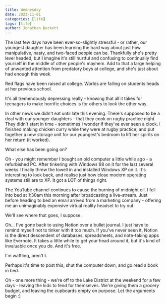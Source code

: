 ```yaml
---
title: Wednesday
date: 2023-11-01
categories: [life]
tags: [life]
author: Jonathan Beckett
---
```


The last few days have been ever-so-slightly stressful - or rather, our youngest daughter has been learning the hard way about just how manipulative, nasty, and two-faced people can be. Thankfully she's pretty level headed, but I imagine it's still hurtful and confusing to continually find yourself in the middle of other people's mayhem. Add to that a large helping of unwanted attention from predatory boys at college, and she's just about had enough this week.

Red flags have been raised at college. Worlds are falling on students heads at her previous school.

It's all tremendously depressing really - knowing that all it takes for teenagers to make horrific choices is for others to look the other way.

In other news we didn't eat until late this evening. There's supposed to be a deal with our younger daughters - that they cook on rugby practice night. They didn't start in time - sometimes I wonder if they've ever seen a clock. I finished making chicken curry while they were at rugby practice, and put together a new storage unit for our youngest's bedroom to lift her spirits on her return (it worked).

What else has been going on?

Oh - you might remember I bought an old computer a little while ago - a refurbished PC. After tinkering with Windows 98 on it for the last several weeks I finally threw the towell in and installed Windows XP on it. It's interesting to look back, and realise just how close modern operating systems still are to XP. It got a LOT of things right.

The YouTube channel continues to cause the burning of midnight oil. I fell into bed at 1:30am this morning after broadcasting a live-stream. Just before heading to bed an email arrived from a marketing company - offering me an unimaginably expensive virtual reality headset to try out.

We'll see where that goes, I suppose.

Oh... I've gone back to using Notion over a bullet journal. I just have to remind myself not to tinker with it too much. If you've never seen it, Notion is the direct descendent of databases, spreadsheets, and note-taking apps like Evernote. It takes a little while to get your head around it, but it's kind of invaluable once you do. And it's free.

I'm waffling, aren't I.

Perhaps it's time to post this, shut the computer down, and go read a book in bed.

Oh - one more thing - we're off to the Lake District at the weekend for a few days - leaving the kids to fend for themselves. We're giving them a grocery budget, and leaving the cupboards empty on purpose. Let the arguments begin :)
